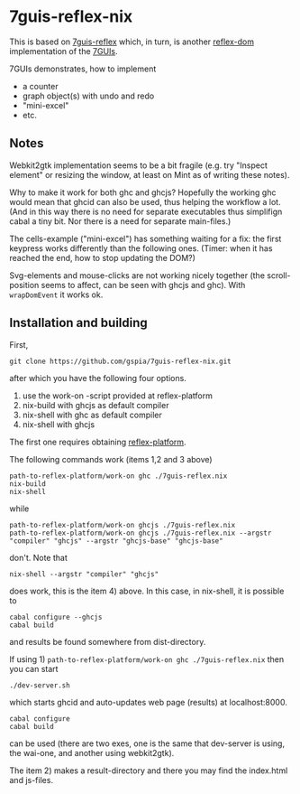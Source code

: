 # 7guis-reflex-nix

This is based on  [7guis-reflex](https://github.com/themoritz/7guis-reflex)
which, in turn, is another 
[reflex-dom](https://hackage.haskell.org/package/reflex-dom)
implementation of the [7GUIs](https://github.com/eugenkiss/7guis/wiki).

7GUIs demonstrates, how to implement
- a counter
- graph object(s) with undo and redo
- "mini-excel"
- etc.


## Notes

Webkit2gtk implementation seems to be a bit fragile (e.g. try "Inspect element"
or resizing the window, at least on Mint as of writing these notes).

Why to make it work for both ghc and ghcjs? Hopefully the working ghc would mean 
that ghcid can also be used, thus helping the workflow a lot. (And in this way 
there is no need for separate executables thus simplifign cabal a tiny bit. Nor
there is a need for separate main-files.)

The cells-example ("mini-excel") has something waiting for a fix: the first 
keypress works differently than the following ones. (Timer: when it has reached
the end, how to stop updating the DOM?)

Svg-elements and mouse-clicks are not working nicely together (the 
scroll-position seems to affect, can be seen with ghcjs and ghc). With 
`wrapDomEvent` it works ok.


## Installation and building

First, 
```
git clone https://github.com/gspia/7guis-reflex-nix.git
```
after which you have the following four options.

  1) use the work-on -script provided at reflex-platform
  2) nix-build with ghcjs as default compiler
  3) nix-shell with ghc as default compiler
  4) nix-shell with ghcjs 


The first one requires obtaining
[reflex-platform](https://github.com/reflex-frp/reflex-platform).  

The following commands work (items 1,2 and 3 above)
```
path-to-reflex-platform/work-on ghc ./7guis-reflex.nix
nix-build
nix-shell
```
while
```
path-to-reflex-platform/work-on ghcjs ./7guis-reflex.nix
path-to-reflex-platform/work-on ghcjs ./7guis-reflex.nix --argstr "compiler" "ghcjs" --argstr "ghcjs-base" "ghcjs-base"
```
don't. Note that
```
nix-shell --argstr "compiler" "ghcjs" 
```
does work, this is the item 4) above. In this case, in nix-shell, it is 
possible to
```
cabal configure --ghcjs
cabal build
```
and results be found somewhere from dist-directory.

If using 1) `path-to-reflex-platform/work-on ghc ./7guis-reflex.nix`
then you can start 
```
./dev-server.sh
```
which starts ghcid and auto-updates web page (results) at localhost:8000.
```
cabal configure
cabal build
```
can be used (there are two exes, one is the same that dev-server is 
using, the wai-one, and another using webkit2gtk).

The item 2) makes a result-directory and there you may find
the index.html and js-files.
